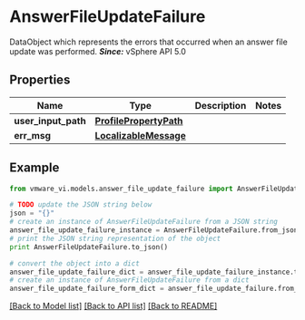 # AnswerFileUpdateFailure

DataObject which represents the errors that occurred when an answer file update was performed.  ***Since:*** vSphere API 5.0 

## Properties
Name | Type | Description | Notes
------------ | ------------- | ------------- | -------------
**user_input_path** | [**ProfilePropertyPath**](ProfilePropertyPath.md) |  | 
**err_msg** | [**LocalizableMessage**](LocalizableMessage.md) |  | 

## Example

```python
from vmware_vi.models.answer_file_update_failure import AnswerFileUpdateFailure

# TODO update the JSON string below
json = "{}"
# create an instance of AnswerFileUpdateFailure from a JSON string
answer_file_update_failure_instance = AnswerFileUpdateFailure.from_json(json)
# print the JSON string representation of the object
print AnswerFileUpdateFailure.to_json()

# convert the object into a dict
answer_file_update_failure_dict = answer_file_update_failure_instance.to_dict()
# create an instance of AnswerFileUpdateFailure from a dict
answer_file_update_failure_form_dict = answer_file_update_failure.from_dict(answer_file_update_failure_dict)
```
[[Back to Model list]](../README.md#documentation-for-models) [[Back to API list]](../README.md#documentation-for-api-endpoints) [[Back to README]](../README.md)


